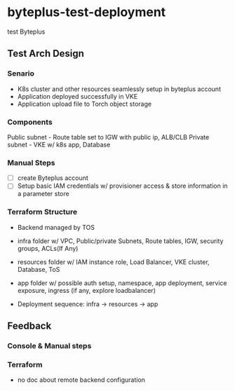 # byteplus-test-deployment
test Byteplus

## Test Arch Design
### Senario
- K8s cluster and other resources seamlessly setup in byteplus account
- Application deployed successfully in VKE
- Application upload file to Torch object storage

### Components
Public subnet - Route table set to IGW with public ip, ALB/CLB
Private subnet - VKE w/ k8s app, Database

### Manual Steps
- [ ] create Byteplus account
- [ ] Setup basic IAM credentials w/ provisioner access & store information in a parameter store

### Terraform Structure
- Backend managed by TOS
- infra folder w/ VPC, Public/private Subnets, Route tables, IGW, security groups, ACLs(If Any)
- resources folder w/ IAM instance role, Load Balancer, VKE cluster, Database, ToS
- app folder w/ possible auth setup, namespace, app deployment, service exposure, ingress (if any, explore loadbalancer)

- Deployment sequence: infra -> resources -> app


## Feedback

### Console & Manual steps

### Terraform
- no doc about remote backend configuration